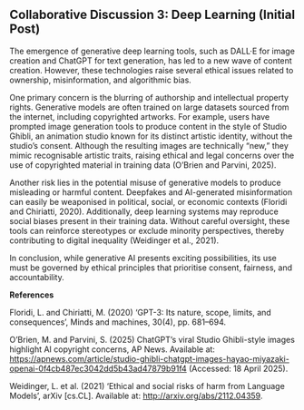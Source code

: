 ## Collaborative Discussion 3: Deep Learning (Initial Post)


The emergence of generative deep learning tools, such as DALL·E for image creation and ChatGPT for text generation, has led to a new wave of content creation. However, these technologies raise several ethical issues related to ownership, misinformation, and algorithmic bias.

One primary concern is the blurring of authorship and intellectual property rights. Generative models are often trained on large datasets sourced from the internet, including copyrighted artworks. For example, users have prompted image generation tools to produce content in the style of Studio Ghibli, an animation studio known for its distinct artistic identity, without the studio’s consent. Although the resulting images are technically “new,” they mimic recognisable artistic traits, raising ethical and legal concerns over the use of copyrighted material in training data (O’Brien and Parvini, 2025).

Another risk lies in the potential misuse of generative models to produce misleading or harmful content. Deepfakes and AI-generated misinformation can easily be weaponised in political, social, or economic contexts (Floridi and Chiriatti, 2020). Additionally, deep learning systems may reproduce social biases present in their training data. Without careful oversight, these tools can reinforce stereotypes or exclude minority perspectives, thereby contributing to digital inequality (Weidinger et al., 2021).

In conclusion, while generative AI presents exciting possibilities, its use must be governed by ethical principles that prioritise consent, fairness, and accountability.



**References**

Floridi, L. and Chiriatti, M. (2020) ‘GPT-3: Its nature, scope, limits, and consequences’, Minds and machines, 30(4), pp. 681–694.

O’Brien, M. and Parvini, S. (2025) ChatGPT’s viral Studio Ghibli-style images highlight AI copyright concerns, AP News. Available at: https://apnews.com/article/studio-ghibli-chatgpt-images-hayao-miyazaki-openai-0f4cb487ec3042dd5b43ad47879b91f4 (Accessed: 18 April 2025).

Weidinger, L. et al. (2021) ‘Ethical and social risks of harm from Language Models’, arXiv [cs.CL]. Available at: http://arxiv.org/abs/2112.04359.

